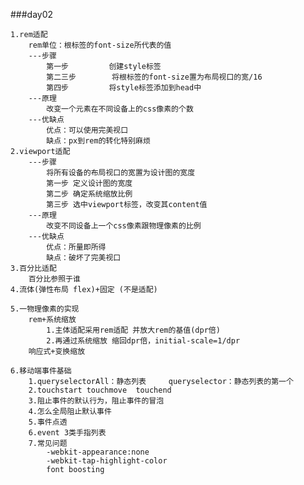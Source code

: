 ###day02

	1.rem适配
		rem单位：根标签的font-size所代表的值
		---步骤
			第一步  		创建style标签
			第二三步		将根标签的font-size置为布局视口的宽/16
			第四步  		将style标签添加到head中
		---原理
			改变一个元素在不同设备上的css像素的个数
		---优缺点
			优点：可以使用完美视口
			缺点：px到rem的转化特别麻烦
	2.viewport适配
		---步骤
			将所有设备的布局视口的宽置为设计图的宽度
			第一步	定义设计图的宽度
			第二步	确定系统缩放比例
			第三步	选中viewport标签，改变其content值
		---原理
			改变不同设备上一个css像素跟物理像素的比例
		---优缺点
			优点：所量即所得
			缺点：破坏了完美视口
	3.百分比适配
		百分比参照于谁
	4.流体(弹性布局 flex)+固定 (不是适配)
	
	5.一物理像素的实现
		rem+系统缩放
			1.主体适配采用rem适配 并放大rem的基值(dpr倍)
			2.再通过系统缩放 缩回dpr倍，initial-scale=1/dpr
		响应式+变换缩放
	
	6.移动端事件基础
		1.queryselectorAll：静态列表		queryselector：静态列表的第一个
		2.touchstart touchmove	touchend
		3.阻止事件的默认行为，阻止事件的冒泡
		4.怎么全局阻止默认事件
		5.事件点透
		6.event 3类手指列表
		7.常见问题
			-webkit-appearance:none
			-webkit-tap-highlight-color
			font boosting
		
		
	
	
	
	
	
	
	
